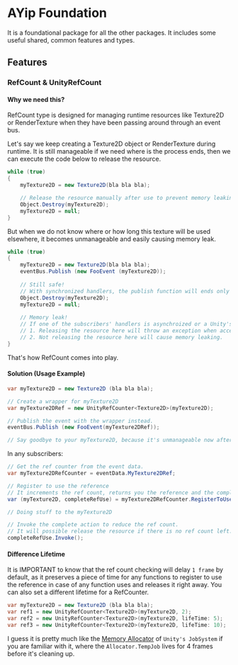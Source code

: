 # AYip Foundation
It is a foundational package for all the other packages. It includes some useful shared, common features and types.

## Features
### RefCount & UnityRefCount
#### Why we need this?
RefCount type is designed for managing runtime resources like Texture2D or RenderTexture when they have been passing around through an event bus.

Let's say we keep creating a Texture2D object or RenderTexture during runtime. It is still manageable if we need where is the process ends, then we can execute the code below to release the resource.
```C#
while (true)
{
    myTexture2D = new Texture2D(bla bla bla);

    // Release the resource manually after use to prevent memory leaking.
    Object.Destroy(myTexture2D);
    myTexture2D = null;
}
```

But when we do not know where or how long this texture will be used elsewhere, it becomes unmanageable and easily causing memory leak.
```C#
while (true)
{
    myTexture2D = new Texture2D(bla bla bla);
    eventBus.Publish (new FooEvent (myTexture2D));
    
    // Still safe!
    // With synchronized handlers, the publish function will ends only if all handlers are ended.
    Object.Destroy(myTexture2D);
    myTexture2D = null;
    
    // Memory leak!
    // If one of the subscribers' handlers is asynchroized or a Unity's coroutine, and will accessing the resource.
    // 1. Releasing the resource here will throw an exception when accessing the resource. 
    // 2. Not releasing the resource here will cause memory leaking.
}
```
That's how RefCount comes into play.
#### Solution (Usage Example)
```C#
var myTexture2D = new Texture2D (bla bla bla);

// Create a wrapper for myTexture2D
var myTexture2DRef = new UnityRefCounter<Texture2D>(myTexture2D);

// Publish the event with the wrapper instead.
eventBus.Publish (new FooEvent(myTexture2DRef));

// Say goodbye to your myTexture2D, because it's unmanageable now after the event publish.
```
In any subscribers:
```C#
// Get the ref counter from the event data.
var myTexture2DRefCounter = eventData.MyTexture2DRef;

// Register to use the reference
// It increments the ref count, returns you the reference and the complete action.
var (myTexture2D, completeRefUse) = myTexture2DRefCounter.RegisterToUse();

// Doing stuff to the myTexture2D

// Invoke the complete action to reduce the ref count.
// It will possible release the resource if there is no ref count left.
completeRefUse.Invoke();
```
#### Difference Lifetime
It is IMPORTANT to know that the ref count checking will delay `1 frame` by default, as it preserves a piece of time for any functions to register to use the reference in case of any function uses and releases it right away.
You can also set a different lifetime for a RefCounter.
```C#
var myTexture2D = new Texture2D (bla bla bla);
var ref1 = new UnityRefCounter<Texture2D>(myTexture2D, 2);
var ref2 = new UnityRefCounter<Texture2D>(myTexture2D, lifeTime: 5);
var ref3 = new UnityRefCounter<Texture2D>(myTexture2D, lifeTime: 10);
```
I guess it is pretty much like the [Memory Allocator](https://docs.unity3d.com/Packages/com.unity.collections@2.6/manual/allocator-overview.html) of `Unity's JobSystem` if you are familiar with it, where the `Allocator.TempJob` lives for 4 frames before it's cleaning up.  